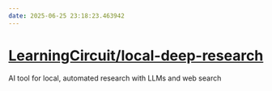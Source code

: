```yaml
---
date: 2025-06-25 23:18:23.463942
---
```


# [LearningCircuit/local-deep-research](https://github.com/LearningCircuit/local-deep-research)

AI tool for local, automated research with LLMs and web search